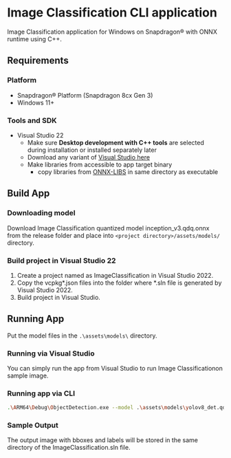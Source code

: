 # Image Classification CLI application

Image Classification application for Windows on Snapdragon® with ONNX runtime using C++.

## Requirements

### Platform

- Snapdragon® Platform (Snapdragon 8cx Gen 3)
- Windows 11+

### Tools and SDK

- Visual Studio 22
  - Make sure **Desktop development with C++ tools** are selected during installation or installed separately later
  - Download any variant of [Visual Studio here](https://visualstudio.microsoft.com/vs/)
  - Make libraries from accessible to app target binary
    - copy libraries from [ONNX-LIBS](https://github.com/xactai/OctopiX-Senser/releases/download/binaries-v1.0/ONNX-LIBS.7z) in same directory as executable

## Build App

### Downloading model

Download Image Classification quantized model inception_v3.qdq.onnx from the release folder and place into `<project directory>/assets/models/` directory.

### Build project in Visual Studio 22

1. Create a project named as ImageClassification in Visual Studio 2022.
2. Copy the vcpkg*.json files into the folder where *.sln file is generated by Visual Studio 2022.
3. Build project in Visual Studio.

## Running App

Put the model files in the `.\assets\models\` directory.

### Running via Visual Studio

You can simply run the app from Visual Studio to run Image Classificationon sample image.

### Running app via CLI

```bash
.\ARM64\Debug\ObjectDetection.exe --model .\assets\models\yolov8_det.qdq.onnx --image .\assets\images\chairs.jpg --backend npu
```

### Sample Output

The output image with bboxes and labels will be stored in the same directory of the ImageClassification.sln file.

